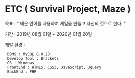 # ETC ( Survival Project, Maze )

목표 : " 배운 언어를 사용하여 게임을 만들고 자신의 것으로 한다. "

기간 : 2019년 08월 01일 ~ 2020년 01월 20일

개발 환경 : 

     DBMS : MySQL 8.0.20
     Develop Tool : Brackets
     OS : Windows
     FrontEnd : HTML5, CSS3, JavaScript, Jquery
     BackEnd : PHP
